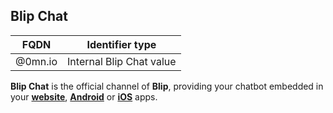 ## Blip Chat
| FQDN                     | Identifier type             | 
|--------------------------|-----------------------------|
| @0mn.io                  | Internal Blip Chat value    |

**Blip Chat** is the official channel of **Blip**, providing your chatbot embedded in your [**website**](https://github.com/takenet/blip-sdk-web), [**Android**](https://github.com/takenet/blip-sdk-android) or [**iOS**](https://github.com/takenet/blip-sdk-ios) apps.
